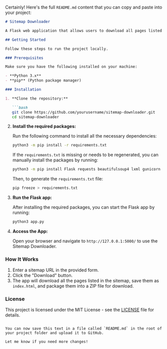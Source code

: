 Certainly! Here's the full `README.md` content that you can copy and paste into your project:

```markdown
# Sitemap Downloader

A Flask web application that allows users to download all pages listed in a sitemap as `index.html` files and package them into a ZIP file.

## Getting Started

Follow these steps to run the project locally.

### Prerequisites

Make sure you have the following installed on your machine:

- **Python 3.x**
- **pip** (Python package manager)

### Installation

1. **Clone the repository:**

   ```bash
   git clone https://github.com/yourusername/sitemap-downloader.git
   cd sitemap-downloader
   ```

2. **Install the required packages:**

   Run the following command to install all the necessary dependencies:

   ```bash
   python3 -m pip install -r requirements.txt
   ```

   If the `requirements.txt` is missing or needs to be regenerated, you can manually install the packages by running:

   ```bash
   python3 -m pip install Flask requests beautifulsoup4 lxml gunicorn
   ```

   Then, to generate the `requirements.txt` file:

   ```bash
   pip freeze > requirements.txt
   ```

3. **Run the Flask app:**

   After installing the required packages, you can start the Flask app by running:

   ```bash
   python3 app.py
   ```

4. **Access the App:**

   Open your browser and navigate to `http://127.0.0.1:5000/` to use the Sitemap Downloader.

### How It Works

1. Enter a sitemap URL in the provided form.
2. Click the "Download" button.
3. The app will download all the pages listed in the sitemap, save them as `index.html`, and package them into a ZIP file for download.

### License

This project is licensed under the MIT License - see the [LICENSE](LICENSE) file for details.
```

You can now save this text in a file called `README.md` in the root of your project folder and upload it to GitHub.

Let me know if you need more changes!